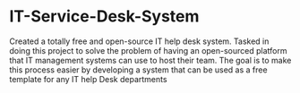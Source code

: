 # IT-Service-Desk-System
Created a totally free and open-source IT help desk system. Tasked in doing this project to solve the problem of having an open-sourced platform that IT management systems can use to host their team. The goal is to make this process easier by developing a system that can be used as a free template for any IT help Desk departments 
